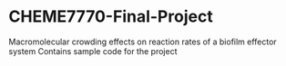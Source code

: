 # CHEME7770-Final-Project
Macromolecular crowding effects on reaction rates of a biofilm effector system
Contains sample code for the project
